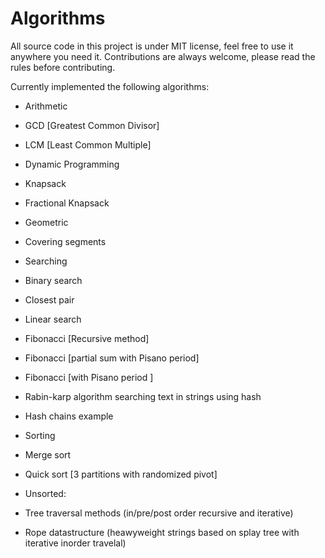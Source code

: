# Algorithms
All source code in this project is under MIT license, feel free to use it anywhere you need it.
Contributions are always welcome, please read the rules before contributing.


Currently implemented the following algorithms:
- Arithmetic
 - GCD [Greatest Common Divisor]
 - LCM [Least Common Multiple]
- Dynamic Programming
 - Knapsack
 - Fractional Knapsack
- Geometric
 - Covering segments
- Searching
 - Binary search
 - Closest pair
 - Linear search
 - Fibonacci [Recursive method]
 - Fibonacci [partial sum with Pisano period]
 - Fibonacci [with Pisano period ]
 - Rabin-karp algorithm searching text in strings using hash
 - Hash chains example
- Sorting
 - Merge sort
 - Quick sort [3 partitions with randomized pivot]



- Unsorted:
 - Tree traversal methods (in/pre/post order recursive and iterative)
 - Rope datastructure (heawyweight strings based on splay tree with iterative inorder travelal)


